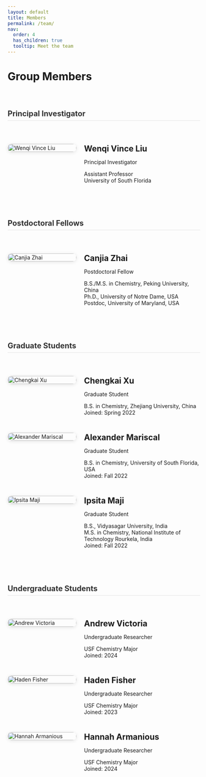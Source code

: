 ```yaml
---
layout: default
title: Members
permalink: /team/
nav:
  order: 4
  has_children: true
  tooltip: Meet the team
---
```


<style>
.people-list {
  display: flex;
  flex-direction: column;
  gap: 50px;
  margin-top: 40px;
}

.person-group {
  display: flex;
  flex-direction: column;
  gap: 30px;
}

.person-row {
  display: flex;
  align-items: flex-start;
  gap: 20px;
  flex-wrap: wrap;
}

.person-image {
  flex: 0 0 180px;
  max-width: 180px;
}

.person-image img {
  width: 100%;
  height: auto;
  border-radius: 10px;
  box-shadow: 0 2px 10px rgba(0, 0, 0, 0.1);
}

.person-info {
  flex: 1;
  min-width: 220px;
}

.person-info h2 {
  margin: 0 0 6px 0;
}

h3.group-title {
  margin-bottom: 10px;
  font-size: 1.4em;
  color: #333;
  border-bottom: 2px solid #eee;
  padding-bottom: 5px;
}
</style>

# Group Members

<div class="people-list">

<!-- PI -->
<h3 class="group-title">Principal Investigator</h3>
<div class="person-group">
  <div class="person-row">
    <div class="person-image">
      <img src="{{ '/assets/images/wenqi-liu.jpg' | relative_url }}" alt="Wenqi Vince Liu" />
    </div>
    <div class="person-info">
      <h2>Wenqi Vince Liu</h2>
      <p class="position">Principal Investigator</p>
      <p>Assistant Professor<br/>University of South Florida</p>
    </div>
  </div>
</div>

<!-- Postdoc -->
<h3 class="group-title">Postdoctoral Fellows</h3>
<div class="person-group">
  <div class="person-row">
    <div class="person-image">
      <img src="{{ '/assets/images/canjia-zhai.jpg' | relative_url }}" alt="Canjia Zhai" />
    </div>
    <div class="person-info">
      <h2>Canjia Zhai</h2>
      <p class="position">Postdoctoral Fellow</p>
      <p>B.S./M.S. in Chemistry, Peking University, China<br/>
         Ph.D., University of Notre Dame, USA<br/>
         Postdoc, University of Maryland, USA</p>
    </div>
  </div>
</div>

<!-- Graduate Students -->
<h3 class="group-title">Graduate Students</h3>
<div class="person-group">
  <div class="person-row">
    <div class="person-image">
      <img src="{{ '/assets/images/chengkai-xu.png' | relative_url }}" alt="Chengkai Xu" />
    </div>
    <div class="person-info">
      <h2>Chengkai Xu</h2>
      <p class="position">Graduate Student</p>
      <p>B.S. in Chemistry, Zhejiang University, China<br/>Joined: Spring 2022</p>
    </div>
  </div>

  <div class="person-row">
    <div class="person-image">
      <img src="{{ '/assets/images/alex-mariscal.png' | relative_url }}" alt="Alexander Mariscal" />
    </div>
    <div class="person-info">
      <h2>Alexander Mariscal</h2>
      <p class="position">Graduate Student</p>
      <p>B.S. in Chemistry, University of South Florida, USA<br/>Joined: Fall 2022</p>
    </div>
  </div>

  <div class="person-row">
    <div class="person-image">
      <img src="{{ '/assets/images/ipsita-maji.jpeg' | relative_url }}" alt="Ipsita Maji" />
    </div>
    <div class="person-info">
      <h2>Ipsita Maji</h2>
      <p class="position">Graduate Student</p>
      <p>B.S., Vidyasagar University, India<br/>
         M.S. in Chemistry, National Institute of Technology Rourkela, India<br/>Joined: Fall 2022</p>
    </div>
  </div>
</div>

<!-- Undergraduate Students -->
<h3 class="group-title">Undergraduate Students</h3>
<div class="person-group">
  <div class="person-row">
    <div class="person-image">
      <img src="{{ '/assets/images/andrew-victoria.jpeg' | relative_url }}" alt="Andrew Victoria" />
    </div>
    <div class="person-info">
      <h2>Andrew Victoria</h2>
      <p class="position">Undergraduate Researcher</p>
      <p>USF Chemistry Major<br/>Joined: 2024</p>
    </div>
  </div>

  <div class="person-row">
    <div class="person-image">
      <img src="{{ '/assets/images/haden-fisher.jpeg' | relative_url }}" alt="Haden Fisher" />
    </div>
    <div class="person-info">
      <h2>Haden Fisher</h2>
      <p class="position">Undergraduate Researcher</p>
      <p>USF Chemistry Major<br/>Joined: 2023</p>
    </div>
  </div>

  <div class="person-row">
    <div class="person-image">
      <img src="{{ '/assets/images/hannah-armanious.png' | relative_url }}" alt="Hannah Armanious" />
    </div>
    <div class="person-info">
      <h2>Hannah Armanious</h2>
      <p class="position">Undergraduate Researcher</p>
      <p>USF Chemistry Major<br/>Joined: 2024</p>
    </div>
  </div>
</div>

</div>
